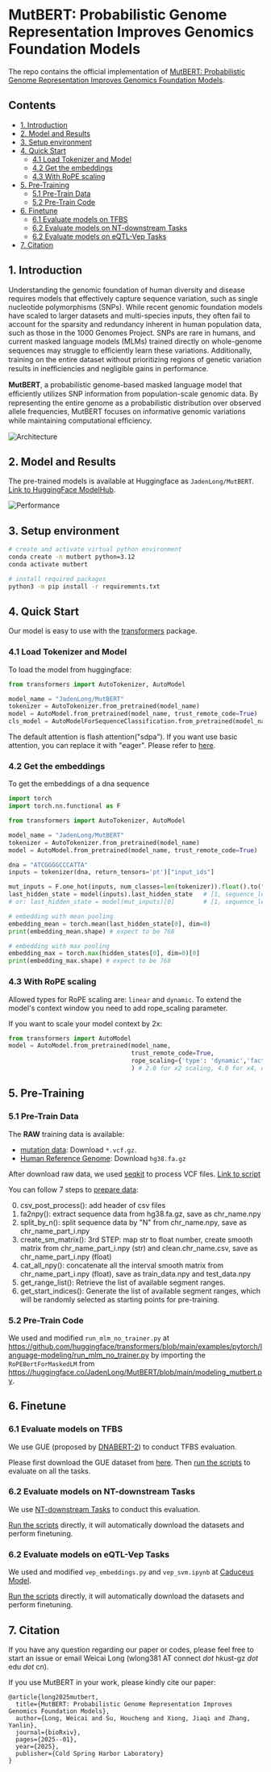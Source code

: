 # MutBERT: Probabilistic Genome Representation Improves Genomics Foundation Models

The repo contains the official implementation of [MutBERT: Probabilistic Genome Representation Improves Genomics Foundation Models](https://www.biorxiv.org/content/10.1101/2025.01.23.634452v1).

## Contents

  - [1. Introduction](#1-introduction)
  - [2. Model and Results](#2-model-and-results)
  - [3. Setup environment](#3-setup-environment)
  - [4. Quick Start](#4-quick-start)
    - [4.1 Load Tokenizer and Model](#41-load-tokenizer-and-model)
    - [4.2 Get the embeddings](#42-get-the-embeddings)
    - [4.3 With RoPE scaling](#43-with-rope-scaling)
  - [5. Pre-Training](#5-pre-training)
    - [5.1 Pre-Train Data](#51-pre-train-data)
    - [5.2 Pre-Train Code](#52-pre-train-code)
  - [6. Finetune](#6-finetune)
    - [6.1 Evaluate models on TFBS](#61-evaluate-models-on-tfbs)
    - [6.2 Evaluate models on NT-downstream Tasks](#62-evaluate-models-on-nt-downstream-tasks)
    - [6.2 Evaluate models on eQTL-Vep Tasks](#62-evaluate-models-on-eqtl-vep-tasks)
  - [7. Citation](#7-citation)


## 1. Introduction

Understanding the genomic foundation of human diversity and disease requires models that effectively capture sequence variation, such as single nucleotide polymorphisms (SNPs). While recent genomic foundation models have scaled to larger datasets and multi-species inputs, they often fail to account for the sparsity and redundancy inherent in human population data, such as those in the 1000 Genomes Project. SNPs are rare in humans, and current masked language models (MLMs) trained directly on whole-genome sequences may struggle to eﬀiciently learn these variations. Additionally, training on the
entire dataset without prioritizing regions of genetic variation results in ineﬀiciencies and negligible gains in
performance.

**MutBERT**, a probabilistic genome-based masked language model that eﬀiciently utilizes SNP information from population-scale genomic data. By representing the entire genome as a probabilistic distribution over observed allele frequencies, MutBERT focuses on informative genomic variations while maintaining computational eﬀiciency.

![Architecture](figs/model.png)

## 2. Model and Results

The pre-trained models is available at Huggingface as `JadenLong/MutBERT`. [Link to HuggingFace ModelHub](https://huggingface.co/JadenLong/MutBERT).


![Performance](figs/results.png)


## 3. Setup environment

```bash
# create and activate virtual python environment
conda create -n mutbert python=3.12
conda activate mutbert

# install required packages
python3 -m pip install -r requirements.txt
```

## 4. Quick Start

Our model is easy to use with the [transformers](https://github.com/huggingface/transformers) package.

### 4.1 Load Tokenizer and Model

To load the model from huggingface:

```python
from transformers import AutoTokenizer, AutoModel

model_name = "JadenLong/MutBERT"
tokenizer = AutoTokenizer.from_pretrained(model_name)
model = AutoModel.from_pretrained(model_name, trust_remote_code=True)
cls_model = AutoModelForSequenceClassification.from_pretrained(model_name, trust_remote_code=True, num_labels=2)
```

The default attention is flash attention("sdpa"). If you want use basic attention, you can replace it with "eager". Please refer to [here](https://huggingface.co/JadenLong/MutBERT/blob/main/modeling_mutbert.py#L438).

### 4.2 Get the embeddings

To get the embeddings of a dna sequence

```python
import torch
import torch.nn.functional as F

from transformers import AutoTokenizer, AutoModel

model_name = "JadenLong/MutBERT"
tokenizer = AutoTokenizer.from_pretrained(model_name)
model = AutoModel.from_pretrained(model_name, trust_remote_code=True)

dna = "ATCGGGGCCCATTA"
inputs = tokenizer(dna, return_tensors='pt')["input_ids"]

mut_inputs = F.one_hot(inputs, num_classes=len(tokenizer)).float().to("cpu")  # len(tokenizer) is vocab size
last_hidden_state = model(inputs).last_hidden_state   # [1, sequence_length, 768]
# or: last_hidden_state = model(mut_inputs)[0]        # [1, sequence_length, 768]

# embedding with mean pooling
embedding_mean = torch.mean(last_hidden_state[0], dim=0)
print(embedding_mean.shape) # expect to be 768

# embedding with max pooling
embedding_max = torch.max(hidden_states[0], dim=0)[0]
print(embedding_max.shape) # expect to be 768
```
### 4.3 With RoPE scaling

Allowed types for RoPE scaling are: `linear` and `dynamic`. To extend the model's context window you need to add rope_scaling parameter.

If you want to scale your model context by 2x:

```python
from transformers import AutoModel
model = AutoModel.from_pretrained(model_name,
                                  trust_remote_code=True,
                                  rope_scaling={'type': 'dynamic','factor': 2.0}
                                  ) # 2.0 for x2 scaling, 4.0 for x4, etc..
```


## 5. Pre-Training
### 5.1 Pre-Train Data

The **RAW** training data is available:
- [mutation data](https://ftp.1000genomes.ebi.ac.uk/vol1/ftp/data_collections/1000G_2504_high_coverage/working/20220422_3202_phased_SNV_INDEL_SV/): Download `*.vcf.gz`.
- [Human Reference Genome](https://hgdownload.soe.ucsc.edu/goldenpath/hg38/bigZips/): Download `hg38.fa.gz`

After download raw data, we used [seqkit](https://bioinf.shenwei.me/seqkit/) to process VCF files. [Link to script](./1-prepare_data/vcf2csv.sh)

You can follow 7 steps to [prepare data](./1-prepare_data/preprocess_data.py):

0. csv_post_process(): add header of csv files
1. fa2npy(): extract sequence data from hg38.fa.gz, save as chr_name.npy
2. split_by_n(): split sequence data by "N" from chr_name.npy, save as chr_name_part_i.npy
3. create_sm_matrix(): 3rd STEP: map str to float number, create smooth matrix from chr_name_part_i.npy (str) and clean.chr_name.csv, save as chr_name_part_i.npy (float)
4. cat_all_npy(): concatenate all the interval smooth matrix from chr_name_part_i.npy (float), save as train_data.npy and test_data.npy
5. get_range_list(): Retrieve the list of available segment ranges.
6. get_start_indices(): Generate the list of available segment ranges, which will be randomly selected as starting points for pre-training.


### 5.2 Pre-Train Code

We used and modified `run_mlm_no_trainer.py` at https://github.com/huggingface/transformers/blob/main/examples/pytorch/language-modeling/run_mlm_no_trainer.py by importing the `RoPEBertForMaskedLM` from https://huggingface.co/JadenLong/MutBERT/blob/main/modeling_mutbert.py.

## 6. Finetune

### 6.1 Evaluate models on TFBS

We use GUE (proposed by [DNABERT-2](https://github.com/MAGICS-LAB/DNABERT_2)) to conduct TFBS evaluation.

Please first download the GUE dataset from [here](https://drive.google.com/file/d/1GRtbzTe3UXYF1oW27ASNhYX3SZ16D7N2/view?usp=sharing). Then [run the scripts](./3-finetune-code/TFBS/scripts/) to evaluate on all the tasks. 


### 6.2 Evaluate models on NT-downstream Tasks

We use [NT-downstream Tasks](https://huggingface.co/datasets/InstaDeepAI/nucleotide_transformer_downstream_tasks_revised) to conduct this evaluation.

[Run the scripts](./3-finetune-code/NT-downstream/scripts/) directly, it will automatically download the datasets and perform finetuning.

### 6.2 Evaluate models on eQTL-Vep Tasks

We used and modified `vep_embeddings.py` and `vep_svm.ipynb` at [Caduceus Model](https://github.com/kuleshov-group/caduceus/tree/main).

[Run the scripts](./3-finetune-code/eQTL_VEP/scripts/) directly, it will automatically download the datasets and perform finetuning.

## 7. Citation

If you have any question regarding our paper or codes, please feel free to start an issue or email Weicai Long (wlong381 AT connect *dot* hkust-gz *dot* edu *dot* cn).

If you use MutBERT in your work, please kindly cite our paper:

```
@article{long2025mutbert,
  title={MutBERT: Probabilistic Genome Representation Improves Genomics Foundation Models},
  author={Long, Weicai and Su, Houcheng and Xiong, Jiaqi and Zhang, Yanlin},
  journal={bioRxiv},
  pages={2025--01},
  year={2025},
  publisher={Cold Spring Harbor Laboratory}
}
```